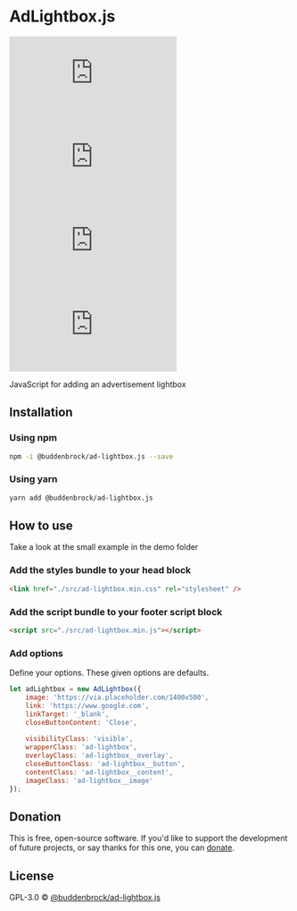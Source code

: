 # AdLightbox.js
![GitHub licenze](https://img.shields.io/github/license/Buddenbrock/ad-lightbox.js?style=for-the-badge)
![GitHub release](https://img.shields.io/github/package-json/version/Buddenbrock/ad-lightbox.js?style=for-the-badge)
![Last commit](https://img.shields.io/github/last-commit/buddenbrock/ad-lightbox.js?style=for-the-badge)
![GitHub repo size](https://img.shields.io/github/repo-size/Buddenbrock/ad-lightbox.js?style=for-the-badge)

JavaScript for adding an advertisement lightbox

## Installation
### Using npm
```sh
npm -i @buddenbrock/ad-lightbox.js --save
```

### Using yarn
```sh
yarn add @buddenbrock/ad-lightbox.js
```

## How to use
Take a look at the small example in the demo folder

### Add the styles bundle to your head block
```html
<link href="./src/ad-lightbox.min.css" rel="stylesheet" />

```

### Add the script bundle to your footer script block
```html
<script src="./src/ad-lightbox.min.js"></script>
```

### Add options
Define your options. These given options are defaults.

```javascript
let adLightbox = new AdLightbox({
    image: 'https://via.placeholder.com/1400x500',
    link: 'https://www.google.com',
    linkTarget: '_blank',
    closeButtonContent: 'Close',
    
    visibilityClass: 'visible',
    wrapperClass: 'ad-lightbox',
    overlayClass: 'ad-lightbox__overlay',
    closeButtonClass: 'ad-lightbox__button',
    contentClass: 'ad-lightbox__content',
    imageClass: 'ad-lightbox__image'
});
```

## Donation
This is free, open-source software. If you'd like to support the development of future projects, or say thanks for this one, you can [donate](https://www.paypal.me/buddenbrock).

## License
GPL-3.0 &copy; [@buddenbrock/ad-lightbox.js](https://github.com/Buddenbrock/ad-lightbox.js/blob/master/LICENSE)